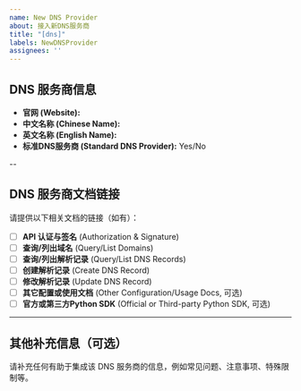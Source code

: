 ```yaml
---
name: New DNS Provider
about: 接入新DNS服务商
title: "[dns]"
labels: NewDNSProvider
assignees: ''
---
```


## DNS 服务商信息

- **官网 (Website):**
- **中文名称 (Chinese Name):**
- **英文名称 (English Name):**
- **标准DNS服务商 (Standard DNS Provider):**  Yes/No

--

## DNS 服务商文档链接

请提供以下相关文档的链接（如有）：

- [ ] **API 认证与签名** (Authorization & Signature)
- [ ] **查询/列出域名** (Query/List Domains)
- [ ] **查询/列出解析记录** (Query/List DNS Records)
- [ ] **创建解析记录** (Create DNS Record)
- [ ] **修改解析记录** (Update DNS Record)
- [ ] **其它配置或使用文档** (Other Configuration/Usage Docs, 可选)
- [ ] **官方或第三方Python SDK** (Official or Third-party Python SDK, 可选)

---

## 其他补充信息（可选）

请补充任何有助于集成该 DNS 服务商的信息，例如常见问题、注意事项、特殊限制等。
